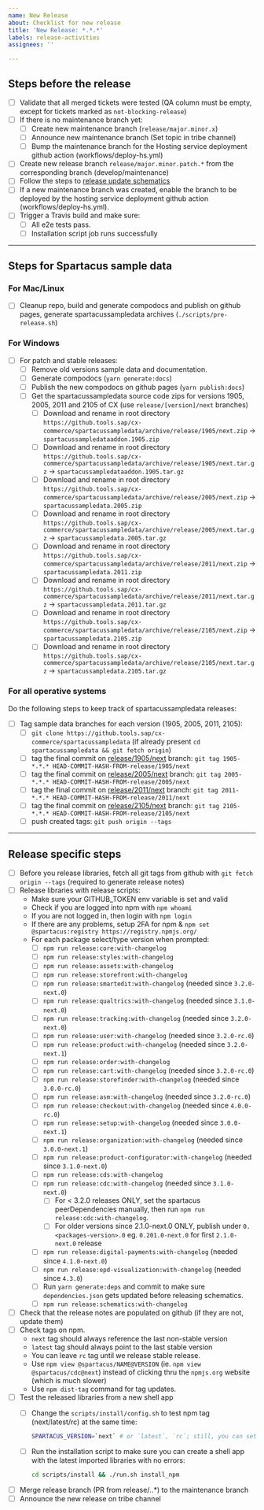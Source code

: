 ```yaml
---
name: New Release
about: Checklist for new release
title: 'New Release: *.*.*'
labels: release-activities
assignees: ''

---
```


## Steps before the release

- [ ] Validate that all merged tickets were tested (QA column must be empty, except for tickets marked as `not-blocking-release`)
- [ ] If there is no maintenance branch yet:
  - [ ] Create new maintenance branch (`release/major.minor.x`)
  - [ ] Announce new maintenance branch (Set topic in tribe channel)
  - [ ] Bump the maintenance branch for the Hosting service deployment github action (workflows/deploy-hs.yml)
- [ ] Create new release branch `release/major.minor.patch.*` from the corresponding branch (develop/maintenance)
- [ ] Follow the steps to [release update schematics](https://github.com/SAP/spartacus/blob/develop/projects/schematics/README.md#releasing-update-schematics)
- [ ] If a new maintenance branch was created, enable the branch to be deployed by the hosting service deployment github action (workflows/deploy-hs.yml).
- [ ] Trigger a Travis build and make sure:
  - [ ] All e2e tests pass.
  - [ ] Installation script job runs successfully

---

## Steps for Spartacus sample data

### For Mac/Linux

- [ ] Cleanup repo, build and generate compodocs and publish on github pages, generate spartacussampledata archives (`./scripts/pre-release.sh`)

### For Windows

- [ ] For patch and stable releases:
  - [ ] Remove old versions sample data and documentation.
  - [ ] Generate compodocs (`yarn generate:docs`)
  - [ ] Publish the new compodocs on github pages (`yarn publish:docs`)
  - [ ] Get the spartacussampledata source code zips for versions 1905, 2005, 2011 and 2105 of CX (use `release/[version]/next` branches)
    - [ ] Download and rename in root directory `https://github.tools.sap/cx-commerce/spartacussampledata/archive/release/1905/next.zip` -> `spartacussampledataaddon.1905.zip`
    - [ ] Download and rename in root directory `https://github.tools.sap/cx-commerce/spartacussampledata/archive/release/1905/next.tar.gz` -> `spartacussampledataaddon.1905.tar.gz`
    - [ ] Download and rename in root directory `https://github.tools.sap/cx-commerce/spartacussampledata/archive/release/2005/next.zip` -> `spartacussampledata.2005.zip`
    - [ ] Download and rename in root directory `https://github.tools.sap/cx-commerce/spartacussampledata/archive/release/2005/next.tar.gz` -> `spartacussampledata.2005.tar.gz`
    - [ ] Download and rename in root directory `https://github.tools.sap/cx-commerce/spartacussampledata/archive/release/2011/next.zip` -> `spartacussampledata.2011.zip`
    - [ ] Download and rename in root directory `https://github.tools.sap/cx-commerce/spartacussampledata/archive/release/2011/next.tar.gz` -> `spartacussampledata.2011.tar.gz`
    - [ ] Download and rename in root directory `https://github.tools.sap/cx-commerce/spartacussampledata/archive/release/2105/next.zip` -> `spartacussampledata.2105.zip`
    - [ ] Download and rename in root directory `https://github.tools.sap/cx-commerce/spartacussampledata/archive/release/2105/next.tar.gz` -> `spartacussampledata.2105.tar.gz`

### For all operative systems

Do the following steps to keep track of spartacussampledata releases:

- [ ] Tag sample data branches for each version (1905, 2005, 2011, 2105):
  - [ ] `git clone https://github.tools.sap/cx-commerce/spartacussampledata` (if already present `cd spartacussampledata && git fetch origin`)
  - [ ] tag the final commit on [release/1905/next](https://github.tools.sap/cx-commerce/spartacussampledata/commits/release/1905/next) branch: `git tag 1905-*.*.* HEAD-COMMIT-HASH-FROM-release/1905/next`
  - [ ] tag the final commit on [release/2005/next](https://github.tools.sap/cx-commerce/spartacussampledata/commits/release/2005/next) branch: `git tag 2005-*.*.* HEAD-COMMIT-HASH-FROM-release/2005/next`
  - [ ] tag the final commit on [release/2011/next](https://github.tools.sap/cx-commerce/spartacussampledata/commits/release/2011/next) branch: `git tag 2011-*.*.* HEAD-COMMIT-HASH-FROM-release/2011/next`
  - [ ] tag the final commit on [release/2105/next](https://github.tools.sap/cx-commerce/spartacussampledata/commits/release/2105/next) branch: `git tag 2105-*.*.* HEAD-COMMIT-HASH-FROM-release/2105/next`
  - [ ] push created tags: `git push origin --tags`

---

## Release specific steps

- [ ] Before you release libraries, fetch all git tags from github with `git fetch origin --tags` (required to generate release notes)
- [ ] Release libraries with release scripts:
  - Make sure your GITHUB_TOKEN env variable is set and valid
  - Check if you are logged into npm with `npm whoami`
  - If you are not logged in, then login with `npm login`
  - If there are any problems, setup 2FA for npm & `npm set @spartacus:registry https://registry.npmjs.org/`
  - For each package select/type version when prompted:
    - [ ] `npm run release:core:with-changelog`
    - [ ] `npm run release:styles:with-changelog`
    - [ ] `npm run release:assets:with-changelog`
    - [ ] `npm run release:storefront:with-changelog`
    - [ ] `npm run release:smartedit:with-changelog` (needed since `3.2.0-next.0`)
    - [ ] `npm run release:qualtrics:with-changelog` (needed since `3.1.0-next.0`)
    - [ ] `npm run release:tracking:with-changelog` (needed since `3.2.0-next.0`)
    - [ ] `npm run release:user:with-changelog` (needed since `3.2.0-rc.0`)
    - [ ] `npm run release:product:with-changelog` (needed since `3.2.0-next.1`)
    - [ ] `npm run release:order:with-changelog`
    - [ ] `npm run release:cart:with-changelog` (needed since `3.2.0-rc.0`)
    - [ ] `npm run release:storefinder:with-changelog` (needed since `3.0.0-rc.0`)
    - [ ] `npm run release:asm:with-changelog` (needed since `3.2.0-rc.0`)
    - [ ] `npm run release:checkout:with-changelog` (needed since `4.0.0-rc.0`)
    - [ ] `npm run release:setup:with-changelog` (needed since `3.0.0-next.1`)
    - [ ] `npm run release:organization:with-changelog` (needed since `3.0.0-next.1`)
    - [ ] `npm run release:product-configurator:with-changelog` (needed since `3.1.0-next.0`)
    - [ ] `npm run release:cds:with-changelog`
    - [ ] `npm run release:cdc:with-changelog` (needed since `3.1.0-next.0`)
      - [ ] For < 3.2.0 releases ONLY, set the spartacus peerDependencies manually, then run
      `npm run release:cdc:with-changelog`.
      - [ ] For older versions since 2.1.0-next.0 ONLY, publish under `0.<packages-version>.0` eg. `0.201.0-next.0` for first `2.1.0-next.0` release
    - [ ] `npm run release:digital-payments:with-changelog` (needed since `4.1.0-next.0`)
    - [ ] `npm run release:epd-visualization:with-changelog` (needed since `4.3.0`)
    - [ ] Run `yarn generate:deps` and commit to make sure `dependencies.json` gets updated before releasing schematics.
    - [ ] `npm run release:schematics:with-changelog`

- [ ] Check that the release notes are populated on github (if they are not, update them)
- [ ] Check tags on npm.
  - `next` tag should always reference the last non-stable version
  - `latest` tag should always point to the last stable version
  - You can leave `rc` tag until we release stable release.
  - Use `npm view @spartacus/NAME@VERSION` (ie. `npm view @spartacus/cdc@next`) instead of clicking thru the `npmjs.org` website (which is much slower)
  - Use `npm dist-tag` command for tag updates.
- [ ] Test the released libraries from a new shell app
  - [ ] Change the `scripts/install/config.sh` to test npm tag (next/latest/rc) at the same time:

    ```bash
    SPARTACUS_VERSION=`next` # or `latest`, `rc`; still, you can set it to a specific one, ie `*.*.*` (or leave the config file unchanged)
    ```

  - [ ] Run the installation script to make sure you can create a shell app with the latest imported libraries with no errors:

    ```bash
    cd scripts/install && ./run.sh install_npm
    ```

- [ ] Merge release branch (PR from release/*.*.*) to the maintenance branch
- [ ] Announce the new release on tribe channel
